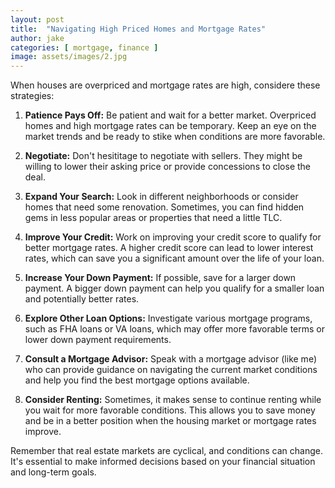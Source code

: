 ```yaml
---
layout: post
title:  "Navigating High Priced Homes and Mortgage Rates"
author: jake
categories: [ mortgage, finance ]
image: assets/images/2.jpg
---
```

When houses are overpriced and mortgage rates are high, considere these strategies: 

1. **Patience Pays Off:** Be patient and wait for a better market.  Overpriced homes and high mortgage rates can be temporary.  Keep an eye on the market trends and be ready to stike when conditions are more favorable.

2. **Negotiate:** Don't hesititage to negotiate with sellers.  They might be willing to lower their asking price or provide concessions to close the deal. 

3. **Expand Your Search:** Look in different neighborhoods or consider homes that need some renovation.  Sometimes, you can find hidden gems in less popular areas or properties that need a little TLC.

4. **Improve Your Credit:** Work on improving your credit score to qualify for better mortgage rates.  A higher credit score can lead to lower interest rates, which can save you a significant amount over the life of your loan.

5. **Increase Your Down Payment:** If possible, save for a larger down payment.  A bigger down payment can help you qualify for a smaller loan and potentially better rates.

6. **Explore Other Loan Options:** Investigate various mortgage programs, such as FHA loans or VA loans, which may offer more favorable terms or lower down payment requirements.

7. **Consult a Mortgage Advisor:** Speak with a mortgage advisor (like me) who can provide guidance on navigating the current market conditions and help you find the best mortgage options available.

8. **Consider Renting:** Sometimes, it makes sense to continue renting while you wait for more favorable conditions.  This allows you to save money and be in a better position when the housing market or mortgage rates improve.

Remember that real estate markets are cyclical, and conditions can change.  It's essential to make informed decisions based on your financial situation and long-term goals.

